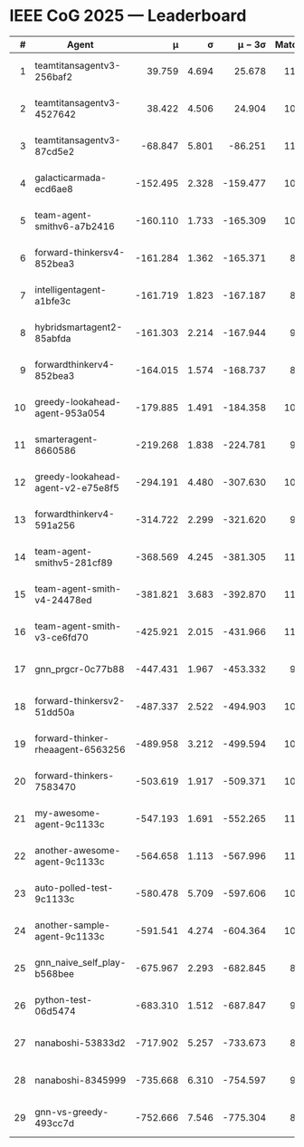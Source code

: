 # IEEE CoG 2025 — Leaderboard

| # | Agent | μ | σ | μ − 3σ | Matches | Updated |
|---:|---|---:|---:|---:|---:|---|
| 1 | teamtitansagentv3-256baf2 | 39.759 | 4.694 | 25.678 | 11120 | 2025-08-21 05:30 |
| 2 | teamtitansagentv3-4527642 | 38.422 | 4.506 | 24.904 | 10234 | 2025-08-21 05:30 |
| 3 | teamtitansagentv3-87cd5e2 | -68.847 | 5.801 | -86.251 | 11686 | 2025-08-21 05:30 |
| 4 | galacticarmada-ecd6ae8 | -152.495 | 2.328 | -159.477 | 10580 | 2025-08-21 05:30 |
| 5 | team-agent-smithv6-a7b2416 | -160.110 | 1.733 | -165.309 | 10360 | 2025-08-21 05:30 |
| 6 | forward-thinkersv4-852bea3 | -161.284 | 1.362 | -165.371 | 8761 | 2025-08-21 05:30 |
| 7 | intelligentagent-a1bfe3c | -161.719 | 1.823 | -167.187 | 8953 | 2025-08-21 05:30 |
| 8 | hybridsmartagent2-85abfda | -161.303 | 2.214 | -167.944 | 9557 | 2025-08-21 05:30 |
| 9 | forwardthinkerv4-852bea3 | -164.015 | 1.574 | -168.737 | 8592 | 2025-08-21 05:30 |
| 10 | greedy-lookahead-agent-953a054 | -179.885 | 1.491 | -184.358 | 10390 | 2025-08-21 05:30 |
| 11 | smarteragent-8660586 | -219.268 | 1.838 | -224.781 | 9437 | 2025-08-21 05:30 |
| 12 | greedy-lookahead-agent-v2-e75e8f5 | -294.191 | 4.480 | -307.630 | 10850 | 2025-08-21 05:30 |
| 13 | forwardthinkerv4-591a256 | -314.722 | 2.299 | -321.620 | 9266 | 2025-08-21 05:30 |
| 14 | team-agent-smithv5-281cf89 | -368.569 | 4.245 | -381.305 | 11240 | 2025-08-21 05:30 |
| 15 | team-agent-smith-v4-24478ed | -381.821 | 3.683 | -392.870 | 11442 | 2025-08-21 05:30 |
| 16 | team-agent-smith-v3-ce6fd70 | -425.921 | 2.015 | -431.966 | 11962 | 2025-08-21 05:30 |
| 17 | gnn_prgcr-0c77b88 | -447.431 | 1.967 | -453.332 | 9810 | 2025-08-21 05:30 |
| 18 | forward-thinkersv2-51dd50a | -487.337 | 2.522 | -494.903 | 10962 | 2025-08-21 05:30 |
| 19 | forward-thinker-rheaagent-6563256 | -489.958 | 3.212 | -499.594 | 10362 | 2025-08-21 05:30 |
| 20 | forward-thinkers-7583470 | -503.619 | 1.917 | -509.371 | 10240 | 2025-08-21 05:30 |
| 21 | my-awesome-agent-9c1133c | -547.193 | 1.691 | -552.265 | 11020 | 2025-08-21 05:30 |
| 22 | another-awesome-agent-9c1133c | -564.658 | 1.113 | -567.996 | 11460 | 2025-08-21 05:30 |
| 23 | auto-polled-test-9c1133c | -580.478 | 5.709 | -597.606 | 10240 | 2025-08-21 05:30 |
| 24 | another-sample-agent-9c1133c | -591.541 | 4.274 | -604.364 | 10760 | 2025-08-21 05:30 |
| 25 | gnn_naive_self_play-b568bee | -675.967 | 2.293 | -682.845 | 8900 | 2025-08-21 05:30 |
| 26 | python-test-06d5474 | -683.310 | 1.512 | -687.847 | 9050 | 2025-08-21 05:30 |
| 27 | nanaboshi-53833d2 | -717.902 | 5.257 | -733.673 | 8410 | 2025-08-21 05:30 |
| 28 | nanaboshi-8345999 | -735.668 | 6.310 | -754.597 | 9070 | 2025-08-21 05:30 |
| 29 | gnn-vs-greedy-493cc7d | -752.666 | 7.546 | -775.304 | 8740 | 2025-08-21 05:30 |
